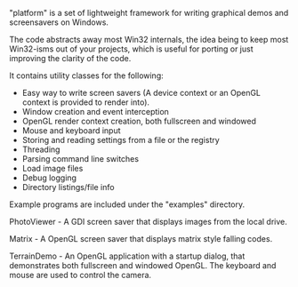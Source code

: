 "platform" is a set of lightweight framework for writing graphical demos and screensavers on Windows.

The code abstracts away most Win32 internals, the idea being to keep most Win32-isms out of your projects, which is useful for porting or just improving the clarity of the code.

It contains utility classes for the following:

 - Easy way to write screen savers (A device context or an OpenGL context is provided to render into).
 - Window creation and event interception
 - OpenGL render context creation, both fullscreen and windowed
 - Mouse and keyboard input
 - Storing and reading settings from a file or the registry
 - Threading
 - Parsing command line switches
 - Load image files
 - Debug logging
 - Directory listings/file info

Example programs are included under the "examples" directory.

   PhotoViewer - A GDI screen saver that displays images from the local drive.

   Matrix - A OpenGL screen saver that displays matrix style falling codes.

   TerrainDemo - An OpenGL application with a startup dialog, that demonstrates both fullscreen and windowed OpenGL.  The keyboard and mouse are used to control the camera.
